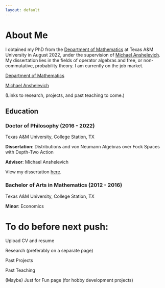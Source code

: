 ```yaml
---
layout: default
---
```

# About Me

I obtained my PhD from the [Department of Mathematics](https://math.tamu.edu/) at Texas A&M University in August 2022, under the supervision of [Michael Anshelevich](https://math.tamu.edu/~manshel/). My dissertation lies in the fields of operator algebras and free, or non-commutative, probability theory. I am currently on the job market.

<p class="view"><a href="{{ https://math.tamu.edu }}">Department of Mathematics</a></p>

<p class="view"><a href="{{ https://math.tamu.edu/~manshel/ }}">Michael Anshelevich</a></p>

(Links to research, projects, and past teaching to come.)

## Education

### Doctor of Philosophy (2016 - 2022)

Texas A&M University, College Station, TX

**Dissertation**: Distributions and von Neumann Algebras over Fock Spaces with Depth-Two Action

**Advisor**: Michael Anshelevich

View my dissertation [here](./mashburn_dissertation.pdf).

### Bachelor of Arts in Mathematics (2012 - 2016)

Texas A&M University, College Station, TX

**Minor**: Economics

# To do before next push:

Upload CV and resume

Research (preferably on a separate page)

Past Projects

Past Teaching

(Maybe) Just for Fun page (for hobby development projects)